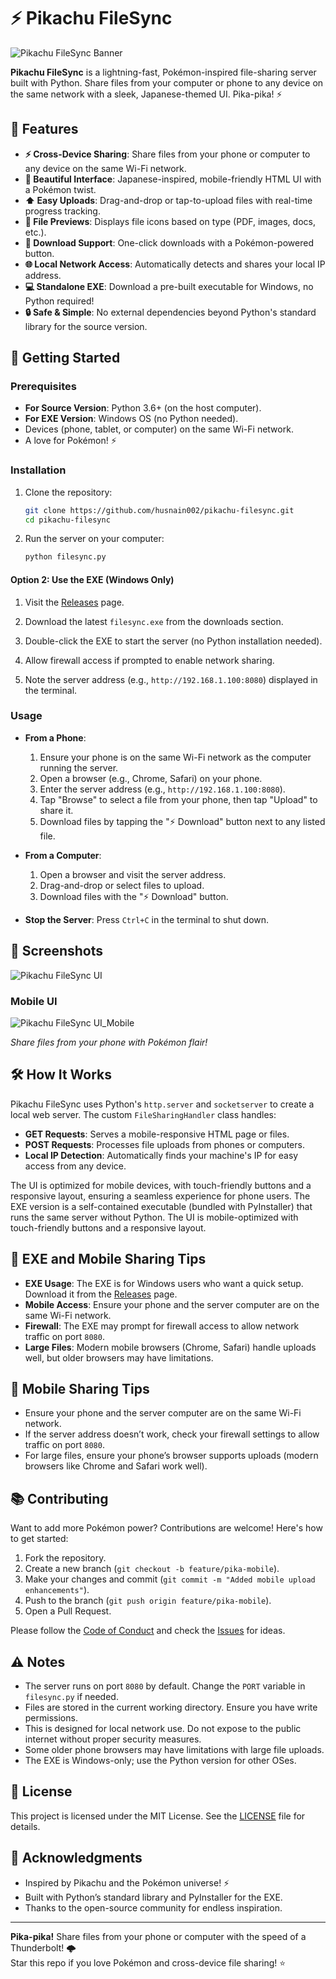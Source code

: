 # ⚡ Pikachu FileSync

![Pikachu FileSync Banner](https://img.shields.io/badge/Pikachu%20FileSync-Pika%20Power!-yellow?style=for-the-badge&logo=python)

**Pikachu FileSync** is a lightning-fast, Pokémon-inspired file-sharing server built with Python. Share files from your computer or phone to any device on the same network with a sleek, Japanese-themed UI. Pika-pika! ⚡

## 🌟 Features

- **⚡ Cross-Device Sharing**: Share files from your phone or computer to any device on the same Wi-Fi network.
- **📂 Beautiful Interface**: Japanese-inspired, mobile-friendly HTML UI with a Pokémon twist.
- **⬆ Easy Uploads**: Drag-and-drop or tap-to-upload files with real-time progress tracking.
- **📄 File Previews**: Displays file icons based on type (PDF, images, docs, etc.).
- **💾 Download Support**: One-click downloads with a Pokémon-powered button.
- **🌐 Local Network Access**: Automatically detects and shares your local IP address.
- **💻 Standalone EXE**: Download a pre-built executable for Windows, no Python required!
- **🔒 Safe & Simple**: No external dependencies beyond Python's standard library for the source version.

## 🚀 Getting Started

### Prerequisites
- **For Source Version**: Python 3.6+ (on the host computer).
- **For EXE Version**: Windows OS (no Python needed).
- Devices (phone, tablet, or computer) on the same Wi-Fi network.
- A love for Pokémon! ⚡

### Installation
1. Clone the repository:
   ```bash
   git clone https://github.com/husnain002/pikachu-filesync.git
   cd pikachu-filesync
   ```

2. Run the server on your computer:
   ```bash
   python filesync.py
   ```
#### Option 2: Use the EXE (Windows Only)
1. Visit the [Releases](https://github.com/husnain002/pikachu-filesync/releases) page.
2. Download the latest `filesync.exe` from the downloads section.
3. Double-click the EXE to start the server (no Python installation needed).
4. Allow firewall access if prompted to enable network sharing.

3. Note the server address (e.g., `http://192.168.1.100:8080`) displayed in the terminal.

### Usage
- **From a Phone**:
  1. Ensure your phone is on the same Wi-Fi network as the computer running the server.
  2. Open a browser (e.g., Chrome, Safari) on your phone.
  3. Enter the server address (e.g., `http://192.168.1.100:8080`).
  4. Tap "Browse" to select a file from your phone, then tap "Upload" to share it.
  5. Download files by tapping the "⚡ Download" button next to any listed file.

- **From a Computer**:
  1. Open a browser and visit the server address.
  2. Drag-and-drop or select files to upload.
  3. Download files with the "⚡ Download" button.

- **Stop the Server**: Press `Ctrl+C` in the terminal to shut down.

## 🎨 Screenshots


![Pikachu FileSync UI](https://github.com/user-attachments/assets/0b417763-732b-42f6-a850-0d624fe4daed) 
### Mobile UI
![Pikachu FileSync UI_Mobile](https://github.com/user-attachments/assets/d9ea17a4-ee4d-40b1-8584-f2fd4f6720a3)

*Share files from your phone with Pokémon flair!*

## 🛠️ How It Works
Pikachu FileSync uses Python's `http.server` and `socketserver` to create a local web server. The custom `FileSharingHandler` class handles:
- **GET Requests**: Serves a mobile-responsive HTML page or files.
- **POST Requests**: Processes file uploads from phones or computers.
- **Local IP Detection**: Automatically finds your machine's IP for easy access from any device.

The UI is optimized for mobile devices, with touch-friendly buttons and a responsive layout, ensuring a seamless experience for phone users.
The EXE version is a self-contained executable (bundled with PyInstaller) that runs the same server without Python. The UI is mobile-optimized with touch-friendly buttons and a responsive layout.

## 📱 EXE and Mobile Sharing Tips
- **EXE Usage**: The EXE is for Windows users who want a quick setup. Download it from the [Releases](https://github.com/husnain002/pikachu-filesync/releases) page.
- **Mobile Access**: Ensure your phone and the server computer are on the same Wi-Fi network.
- **Firewall**: The EXE may prompt for firewall access to allow network traffic on port `8080`.
- **Large Files**: Modern mobile browsers (Chrome, Safari) handle uploads well, but older browsers may have limitations.

## 📱 Mobile Sharing Tips
- Ensure your phone and the server computer are on the same Wi-Fi network.
- If the server address doesn’t work, check your firewall settings to allow traffic on port `8080`.
- For large files, ensure your phone’s browser supports uploads (modern browsers like Chrome and Safari work well).

## 📚 Contributing
Want to add more Pokémon power? Contributions are welcome! Here's how to get started:
1. Fork the repository.
2. Create a new branch (`git checkout -b feature/pika-mobile`).
3. Make your changes and commit (`git commit -m "Added mobile upload enhancements"`).
4. Push to the branch (`git push origin feature/pika-mobile`).
5. Open a Pull Request.

Please follow the [Code of Conduct](CODE_OF_CONDUCT.md) and check the [Issues](https://github.com/husnain002/pikachu-filesync/issues) for ideas.

## ⚠️ Notes
- The server runs on port `8080` by default. Change the `PORT` variable in `filesync.py` if needed.
- Files are stored in the current working directory. Ensure you have write permissions.
- This is designed for local network use. Do not expose to the public internet without proper security measures.
- Some older phone browsers may have limitations with large file uploads.
- The EXE is Windows-only; use the Python version for other OSes.

## 📜 License
This project is licensed under the MIT License. See the [LICENSE](LICENSE) file for details.

## 🙌 Acknowledgments
- Inspired by Pikachu and the Pokémon universe! ⚡
- Built with Python’s standard library and PyInstaller for the EXE.
- Thanks to the open-source community for endless inspiration.

---

**Pika-pika!** Share files from your phone or computer with the speed of a Thunderbolt! 🌩️  
Star this repo if you love Pokémon and cross-device file sharing! ⭐
